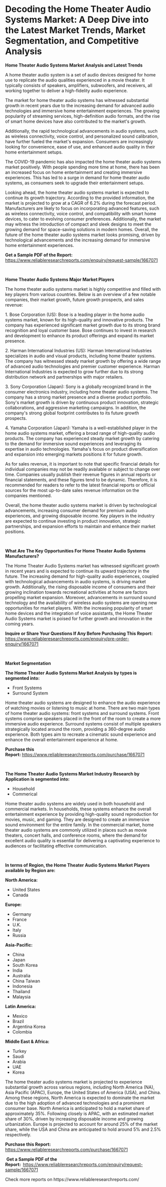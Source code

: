 <p><h1>Decoding the Home Theater Audio Systems Market: A Deep Dive into the Latest Market Trends, Market Segmentation, and Competitive Analysis</h1></p><p><strong>Home Theater Audio Systems Market Analysis and Latest Trends</strong></p>
<p><p>A home theater audio system is a set of audio devices designed for home use to replicate the audio qualities experienced in a movie theater. It typically consists of speakers, amplifiers, subwoofers, and receivers, all working together to deliver a high-fidelity audio experience.</p><p>The market for home theater audio systems has witnessed substantial growth in recent years due to the increasing demand for advanced audio technologies and immersive home entertainment experiences. The growing popularity of streaming services, high-definition audio formats, and the rise of smart home devices have also contributed to the market's growth.</p><p>Additionally, the rapid technological advancements in audio systems, such as wireless connectivity, voice control, and personalized sound calibration, have further fueled the market's expansion. Consumers are increasingly looking for convenience, ease of use, and enhanced audio quality in their home entertainment setups.</p><p>The COVID-19 pandemic has also impacted the home theater audio systems market positively. With people spending more time at home, there has been an increased focus on home entertainment and creating immersive experiences. This has led to a surge in demand for home theater audio systems, as consumers seek to upgrade their entertainment setups.</p><p>Looking ahead, the home theater audio systems market is expected to continue its growth trajectory. According to the provided information, the market is projected to grow at a CAGR of 6.2% during the forecast period. Manufacturers are likely to focus on incorporating advanced features, such as wireless connectivity, voice control, and compatibility with smart home devices, to cater to evolving consumer preferences. Additionally, the market may witness the introduction of compact and sleek designs to meet the growing demand for space-saving solutions in modern homes. Overall, the future of the home theater audio systems market looks promising, driven by technological advancements and the increasing demand for immersive home entertainment experiences.</p></p>
<p><strong>Get a Sample PDF of the Report:&nbsp;</strong> <a href="https://www.reliableresearchreports.com/enquiry/request-sample/1667071">https://www.reliableresearchreports.com/enquiry/request-sample/1667071</a></p>
<p>&nbsp;</p>
<p><strong>Home Theater Audio Systems Major Market Players</strong></p>
<p><p>The home theater audio systems market is highly competitive and filled with key players from various countries. Below is an overview of a few notable companies, their market growth, future growth prospects, and sales revenue:</p><p>1. Bose Corporation (US): Bose is a leading player in the home audio systems market, known for its high-quality and innovative products. The company has experienced significant market growth due to its strong brand recognition and loyal customer base. Bose continues to invest in research and development to enhance its product offerings and expand its market presence.</p><p>2. Harman International Industries (US): Harman International Industries specializes in audio and visual products, including home theater systems. The company has witnessed steady market growth by offering a wide range of advanced audio technologies and premier customer experience. Harman International Industries is expected to grow further due to its strong distribution network and partnerships with major retailers.</p><p>3. Sony Corporation (Japan): Sony is a globally recognized brand in the consumer electronics industry, including home theater audio systems. The company has a strong market presence and a diverse product portfolio. Sony's market growth is driven by continuous product innovation, strategic collaborations, and aggressive marketing campaigns. In addition, the company's strong global footprint contributes to its future growth prospects.</p><p>4. Yamaha Corporation (Japan): Yamaha is a well-established player in the home audio systems market, offering a broad range of high-quality audio products. The company has experienced steady market growth by catering to the demand for immersive sound experiences and leveraging its expertise in audio technologies. Yamaha's focus on product diversification and expansion into emerging markets positions it for future growth.</p><p>As for sales revenue, it is important to note that specific financial details for individual companies may not be readily available or subject to change over time. Companies usually publish their revenue figures in annual reports or financial statements, and these figures tend to be dynamic. Therefore, it is recommended for readers to refer to the latest financial reports or official sources for the most up-to-date sales revenue information on the companies mentioned.</p><p>Overall, the home theater audio systems market is driven by technological advancements, increasing consumer demand for premium audio experiences, and growing disposable income. Key players in the industry are expected to continue investing in product innovation, strategic partnerships, and expansion efforts to maintain and enhance their market positions.</p></p>
<p>&nbsp;</p>
<p><strong>What Are The Key Opportunities For Home Theater Audio Systems Manufacturers?</strong></p>
<p><p>The Home Theater Audio Systems market has witnessed significant growth in recent years and is expected to continue its upward trajectory in the future. The increasing demand for high-quality audio experiences, coupled with technological advancements in audio systems, is driving market growth. Additionally, the rising disposable income of consumers and their growing inclination towards recreational activities at home are factors propelling market expansion. Moreover, advancements in surround sound technology and the availability of wireless audio systems are opening new opportunities for market players. With the increasing popularity of smart home devices and the integration of voice assistants, the Home Theater Audio Systems market is poised for further growth and innovation in the coming years.</p></p>
<p><strong>Inquire or Share Your Questions If Any Before Purchasing This Report:</strong> <a href="https://www.reliableresearchreports.com/enquiry/pre-order-enquiry/1667071">https://www.reliableresearchreports.com/enquiry/pre-order-enquiry/1667071</a></p>
<p>&nbsp;</p>
<p><strong>Market Segmentation</strong></p>
<p><strong>The Home Theater Audio Systems Market Analysis by types is segmented into:</strong></p>
<p><ul><li>Front Systems</li><li>Surround System</li></ul></p>
<p><p>Home theater audio systems are designed to enhance the audio experience of watching movies or listening to music at home. There are two main types of home theater audio systems: front systems and surround systems. Front systems comprise speakers placed in the front of the room to create a more immersive audio experience. Surround systems consist of multiple speakers strategically located around the room, providing a 360-degree audio experience. Both types aim to recreate a cinematic sound experience and enhance the overall entertainment experience at home.</p></p>
<p><strong>Purchase this Report:&nbsp;</strong><a href="https://www.reliableresearchreports.com/purchase/1667071">https://www.reliableresearchreports.com/purchase/1667071</a></p>
<p>&nbsp;</p>
<p><strong>The Home Theater Audio Systems Market Industry Research by Application is segmented into:</strong></p>
<p><ul><li>Household</li><li>Commerical</li></ul></p>
<p><p>Home theater audio systems are widely used in both household and commercial markets. In households, these systems enhance the overall entertainment experience by providing high-quality sound reproduction for movies, music, and gaming. They are designed to create an immersive sound environment for the entire family. In the commercial market, home theater audio systems are commonly utilized in places such as movie theaters, concert halls, and conference rooms, where the demand for excellent audio quality is essential for delivering a captivating experience to audiences or facilitating effective communication.</p></p>
<p>&nbsp;</p>
<p><strong>In terms of Region, the Home Theater Audio Systems Market Players available by Region are:</strong></p>
<p>
    <p> <strong> North America: </strong>
        <ul>
            <li>United States</li>
            <li>Canada</li>
        </ul>
        </p> 
    <p> <strong> Europe: </strong>
        <ul>
            <li>Germany</li>
            <li>France</li>
            <li>U.K.</li>
            <li>Italy</li>
            <li>Russia</li>
        </ul>
        </p> 
    <p> <strong> Asia-Pacific: </strong>
        <ul>
            <li>China</li>
            <li>Japan</li>
            <li>South Korea</li>
            <li>India</li>
            <li>Australia</li>
            <li>China Taiwan</li>
            <li>Indonesia</li>
            <li>Thailand</li>
            <li>Malaysia</li>
        </ul>
        </p> 
    <p> <strong> Latin America: </strong>
        <ul>
            <li>Mexico</li>
            <li>Brazil</li>
            <li>Argentina Korea</li>
            <li>Colombia</li>
        </ul>
        </p> 
    <p> <strong> Middle East & Africa: </strong>
        <ul>
            <li>Turkey</li>
            <li>Saudi</li>
            <li>Arabia</li>
            <li>UAE</li>
            <li>Korea</li>
        </ul>
    </p>
    </p>
<p><p>The home theater audio systems market is projected to experience substantial growth across various regions, including North America (NA), Asia Pacific (APAC), Europe, the United States of America (USA), and China. Among these regions, North America is expected to dominate the market due to the high adoption of advanced technologies and a prominent consumer base. North America is anticipated to hold a market share of approximately 35%. Following closely is APAC, with an estimated market share of 30%, driven by increasing disposable income and growing urbanization. Europe is projected to account for around 25% of the market share, while the USA and China are anticipated to hold around 5% and 2.5% respectively.</p></p>
<p><strong>Purchase this Report: </strong><a href="https://www.reliableresearchreports.com/purchase/1667071">https://www.reliableresearchreports.com/purchase/1667071</a></p>
<p>&nbsp;<strong>Get a Sample PDF of the Report:&nbsp;&nbsp;</strong><a href="https://www.reliableresearchreports.com/enquiry/request-sample/1667071">https://www.reliableresearchreports.com/enquiry/request-sample/1667071</a></p>
<p><strong></strong></p>
<p>Check more reports on https://www.reliableresearchreports.com/</p>
